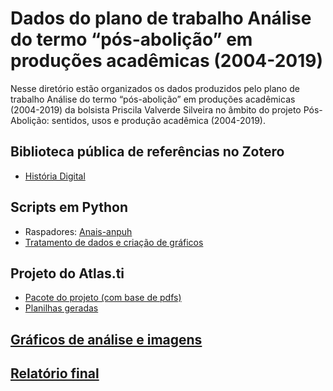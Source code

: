# Dados do plano de trabalho Análise do termo “pós-abolição” em produções acadêmicas (2004-2019)

Nesse diretório estão organizados os dados produzidos pelo plano de trabalho Análise do termo “pós-abolição” em produções acadêmicas (2004-2019) da bolsista Priscila Valverde Silveira no âmbito do projeto Pós-Abolição: sentidos, usos e produção acadêmica (2004-2019).

## Biblioteca pública de referências no Zotero

- [História Digital](https://www.zotero.org/groups/2216280/histria_digital)

## Scripts em Python

- Raspadores: [Anais-anpuh](https://github.com/LABHDUFBA/Anais-Anpuh)
- [Tratamento de dados e criação de gráficos](https://github.com/ericbrasiln/pibic_2020-2021/tree/main/EDITAL_UNILAB/analise_pandas)

## Projeto do Atlas.ti

- [Pacote do projeto (com base de pdfs)](https://od.lk/d/ODRfNjI5NTQ3NzRf/dataset_pos_abolicao.atlcb)
- [Planilhas geradas](https://github.com/ericbrasiln/pibic_2020-2021/tree/main/EDITAL_UNILAB/ATLAS)

## [Gráficos de análise e imagens](https://github.com/ericbrasiln/pibic_2020-2021/tree/main/EDITAL_UNILAB/graphs)

## [Relatório final](https://github.com/ericbrasiln/pibic_2020-2021/tree/main/EDITAL_UNILAB/relat%C3%B3rio_final)

